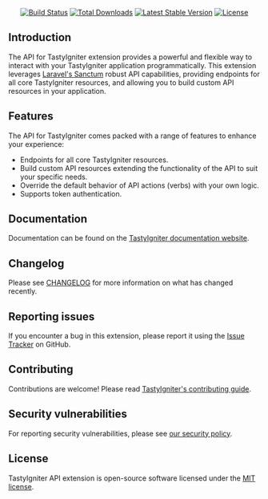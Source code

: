 <p align="center">
    <a href="https://github.com/tastyigniter/ti-ext-api/actions"><img src="https://github.com/tastyigniter/ti-ext-api/actions/workflows/pipeline.yml/badge.svg" alt="Build Status"></a>
    <a href="https://packagist.org/packages/tastyigniter/ti-ext-api"><img src="https://img.shields.io/packagist/dt/tastyigniter/ti-ext-api" alt="Total Downloads"></a>
    <a href="https://packagist.org/packages/tastyigniter/ti-ext-api"><img src="https://img.shields.io/packagist/v/tastyigniter/ti-ext-api" alt="Latest Stable Version"></a>
    <a href="https://packagist.org/packages/tastyigniter/ti-ext-api"><img src="https://img.shields.io/packagist/l/tastyigniter/ti-ext-api" alt="License"></a>
</p>

## Introduction

The API for TastyIgniter extension provides a powerful and flexible way to interact with your TastyIgniter application programmatically. This extension leverages [Laravel's Sanctum](https://laravel.com/docs/sanctum) robust API capabilities, providing endpoints for all core TastyIgniter resources, and allowing you to build custom API resources in your application.

## Features

The API for TastyIgniter comes packed with a range of features to enhance your experience:

- Endpoints for all core TastyIgniter resources.
- Build custom API resources extending the functionality of the API to suit your specific needs.
- Override the default behavior of API actions (verbs) with your own logic.
- Supports token authentication.

## Documentation

Documentation can be found on the [TastyIgniter documentation website](https://tastyigniter.com/docs/extensions/api).

## Changelog

Please see [CHANGELOG](https://github.com/tastyigniter/ti-ext-api/blob/master/CHANGELOG.md) for more information on what has changed recently.

## Reporting issues

If you encounter a bug in this extension, please report it using the [Issue Tracker](https://github.com/tastyigniter/ti-ext-api/issues) on GitHub.

## Contributing

Contributions are welcome! Please read [TastyIgniter's contributing guide](https://tastyigniter.com/docs/resources/contribution-guide).

## Security vulnerabilities

For reporting security vulnerabilities, please see [our security policy](https://github.com/tastyigniter/ti-ext-api/security/policy).

## License

TastyIgniter API extension is open-source software licensed under the [MIT license](https://github.com/tastyigniter/ti-ext-api/blob/master/LICENSE.md).
